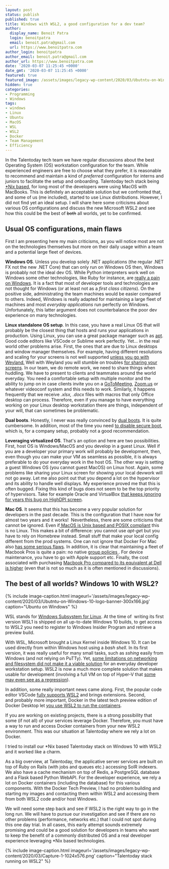 ```yaml
---
layout: post
status: publish
published: true
title: Windows with WSL2, a good configuration for a dev team?
author:
  display_name: Benoit Patra
  login: benoitpatra
  email: benoit.patra@gmail.com
  url: https://www.benoitpatra.com
author_login: benoitpatra
author_email: benoit.patra@gmail.com
author_url: https://www.benoitpatra.com
date: '2020-03-07 11:25:45 +0000'
date_gmt: '2020-03-07 11:25:45 +0000'
featured: true
featured_image: /assets/images/legacy-wp-content/2020/03/Ubutntu-on-Windows-10-logo-banner2.jpg
hidden: true
categories:
- Programming
- Windows
tags:
- windows
- Linux
- Ubuntu
- MacOS
- WSL
- WSL2
- Docker
- Team Management
- Efficiency
---
```

In the Talentoday tech team we have regular discussions about the best Operating System (OS) workstation configuration for the team. While experienced engineers are free to choose what they prefer, it is reasonable to recommend and maintain a kind of <em>preferred</em> configuration for interns and juniors to facilitate the setup and onboarding. Talentoday tech stack being <a href="https://stackoverflow.com/questions/4715374/what-is-the-meaning-of-nix">*Nix based</a>, for long most of the developers were using MacOS with MacBooks. This is definitely an acceptable solution but we confronted that, and some of us (me included), started to use Linux distributions. However, I did not&nbsp;find yet an ideal setup. I will&nbsp;share here&nbsp;some criticisms about various OS configurations and discuss the new Microsoft WSL2 and see how this could be the best of <del>both</del> all worlds, yet to be confirmed.

<h2>Usual OS configurations, main flaws</h2>
First I am presenting here my main criticisms, as you will notice most are not on the technologies themselves but more on their daily usage within a team and a potential large fleet of devices.

<strong>Windows OS</strong>. Unless you&nbsp;develop solely .NET applications (the regular .NET FX not the new .NET Core) that can only run on Windows OS then, Windows is probably not the ideal dev OS. While Python interpreters work well on Windows some other technologies, like Ruby for instance, are <a href="https://www.reddit.com/r/ruby/comments/e1e1kh/not_able_to_install_rubydevkit_2651_64_on_windows/">really a pain on Windows</a>.&nbsp;It is a fact that most of developer tools and technologies are not thought for Windows (or at least not as a <em>first class citizens</em>). On the positive side, administrating the team machines would be easier compared to others. Indeed, Windows is really adapted for maintaining a large fleet of machines and most <em>everyday applications</em> run perfectly on Windows. Unfortunately, this latter argument does not counterbalance the poor dev experience on many technologies.

<strong>Linux standalone OS setup</strong>. In this case, you have a real Linux OS that will probably be the closest thing that hosts and runs your applications in production. Using Linux, you can use a great package manager such as <a href="https://en.wikipedia.org/wiki/APT_(software)">apt</a>. Good code editors like VSCode or Sublime work perfectly. Yet... in the real world other problems arise. First, the ones that are due to Linux desktops and window manager themselves. For example, having different resolutions and scaling for your screens is not well supported <a href="https://www.reddit.com/r/Ubuntu/comments/a4h7ot/ubuntu_with_dual_and_different_dpi_monitors/">unless you go with Weyland.</a>&nbsp;Well with Weyland you will stumble on troubles <a href="https://superuser.com/questions/1221333/screensharing-under-wayland">for sharing your screens</a>. In our team, we do remote work, we need to share things when huddling. We have to present to clients and teammates around the world everyday. You need a comfortable setup with multiple monitor and the ability to jump on in case clients invite you on a <a href="https://www.gotomeeting.com/">GoToMeeting</a>, <a href="https://zoom.us/">Zoom.us</a> or whatever videoconf system and this needs to work. Similarly, it happens frequently that we receive <em>*.xlsx,</em> <em>*.docx</em> files with macros that only Office desktop can process. Therefore, even if you manage to have everything working on your Linux desktop workstation there are things, independent of your will, that can sometimes be problematic.

<strong>Dual boots</strong>. Honestly, I never was really convinced by <a href="https://opensource.com/article/18/5/dual-boot-linux">dual boots</a>. It is quite cumbersome. In addition, most of the time you need <a href="https://askubuntu.com/questions/880240/it-is-possible-to-dual-boot-linux-and-windows-10-with-secure-boot-enabled">to disable secure boot</a>, which is, for a company setup, probably not a good recommendation.

<strong>Leveraging virtualized OS</strong>. That's an option and here are two possibilities. First, host OS is Windows/MacOS and you develop in a guest Linux. Well if you are a developer your primary work will probably be development, then, even though you can make your VM as seamless as possible, it is always preferable to do your everyday work in the host OS. The other way is setting a guest Windows OS (you cannot guest MacOS) on Linux host. Again, some problems like sharing your Linux screen for showing your local devwork will not go away. Let me also point out that you depend a lot on the hypervisor and its ability to handle well displays. My experience proved me that this is often bugged. Fixing this&nbsp;kind of bugs&nbsp;does&nbsp;not seem to be the top priority of hypervisors. Take for example Oracle and VirtualBox <a href="https://www.virtualbox.org/ticket/14349">that keeps ignoring for years this bug on HighDPI screen</a>.

<strong>Mac OS</strong>. It seems that this has become a very popular solution for developers in the past decade. This is the configuration that I have now for almost two years and it works!&nbsp; Nevertheless, there are some criticisms that cannot be ignored. Even if<a href="https://superuser.com/questions/489733/is-mac-os-x-a-unix-based-os"> MacOS is Unix based and POSIX compliant</a> this is no Linux. This makes a bit of difference: you cannot use <em>apt-ge</em>t but you have to rely on Homebrew instead. Small stuff that make your local config different&nbsp;from the prod systems. One can not ignore that Docker For Mac also&nbsp;<a href="https://engageinteractive.co.uk/blog/making-docker-faster-on-mac">has some serious flaws</a>. In addition, it is clear that maintaining a fleet of Macbook Pros is quite a pain: no native <a href="https://community.spiceworks.com/topic/202961-how-to-manage-mac-os-under-ad-and-group-policy">group policies </a>. For device <span style="font-weight: 400;">maintenance</span>, you have to go with Apple support etc. Finally, the cost associated with purchasing <a href="https://www.pcworld.com/article/3179677/dell-xps-15-vs-macbook-pro-15-fight.html">Macbook Pro compared to its equivalent at Dell is higher</a> (even that is not so much as it is often mentioned in discussions).

<h2>The best of all worlds? Windows 10 with WSL2?</h2>
{% include image-caption.html imageurl='/assets/images/legacy-wp-content/2020/03/Ubutntu-on-Windows-10-logo-banner-300x166.jpg' caption="Ubuntu on Windows" %}

WSL stands for <a href="https://docs.microsoft.com/en-us/windows/wsl/about">Windows Subsystem for Linux</a>. At the time of&nbsp; writing its first version WSL1 is shipped on all up-to-date Windows 10 builds, to get access to WSL2 you need to register to Windows Insider Program and retrieve a preview build.

With WSL, Microsoft brought a Linux Kernel inside Windows 10.&nbsp;It can be used directly from within Windows host using a <em>bash shell</em>. In its first version, it was really useful for many small tasks,&nbsp;such as <em>sshing</em> easily from Windows (and not relying on PuTTy). Yet, <a href="https://docs.microsoft.com/en-us/windows/wsl/wsl2-ux-changes">some limitations on networking and filesystem did not make it a viable solution</a> for an everyday developer workstation setup. WSL2 is now a much more complete solution that makes usable for development (involving a full VM on top of Hyper-V that <a href="https://news.ycombinator.com/item?id=20170326">some may even see as a regression</a>).

In addition, some really important news came along. First, the popular code editor VSCode <a href="https://code.visualstudio.com/blogs/2019/09/03/wsl2#_wsl-2-and-visual-studio-code">fully supports WSL2</a> and brings extensions. Second, and&nbsp;probably more important, Docker in the latest tech preview edition of Docker Desktop let <a href="https://www.docker.com/blog/new-docker-desktop-wsl2-backend/">you use WSL2 to run the containers</a>.

If you are working on existing projects, there is a strong possibility that some (if not all) of&nbsp;your services leverage Docker. Therefore, you must have a way to run and&nbsp;access&nbsp;Docker containers&nbsp;from your new WSL2 environment.&nbsp;This was our situation at Talentoday where we rely a lot on Docker.

I&nbsp;tried to install our *Nix based Talentoday stack on Windows 10 with WSL2 and it worked like a charm.

As a big overview, at Talentoday, the applicative server services are built on top of Ruby on Rails (with jobs and queues etc.) accessing SolR indexers. We also have a cache mechanism&nbsp;on top of Redis, a PostgreSQL database and a Flask based Python WebAPI. For the developer experience, we rely a lot on Docker containers (including the database) for this various components. With the Docker Tech Preview, I had no problem building and starting my images&nbsp;and contacting them within WSL2 and accessing them from both WSL2 code and/or host Windows.

We will need some step back and see if WSL2 is the right way to go in the long run. We will have to pursue our investigation and see if there are no other problems (performance, networks etc.) that I could not&nbsp;spot during this one day trial. In all cases, this early attempt sounds extremely promising and could be a good solution for developers in teams&nbsp;who want to keep the benefit of a commonly distributed OS and a real developer experience&nbsp;leveraging&nbsp;*Nix based technologies.

{% include image-caption.html imageurl='/assets/images/legacy-wp-content/2020/03/Capture-1-1024x576.png' caption="Talentoday stack running on WSL2" %}